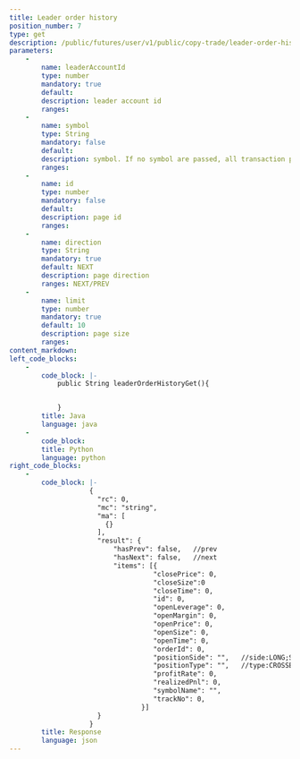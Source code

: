 ```yaml
---
title: Leader order history
position_number: 7
type: get
description: /public/futures/user/v1/public/copy-trade/leader-order-history
parameters:
    -
        name: leaderAccountId
        type: number
        mandatory: true
        default:
        description: leader account id
        ranges:
    -
        name: symbol
        type: String
        mandatory: false
        default:
        description: symbol. If no symbol are passed, all transaction pairs are queried
        ranges:
    -
        name: id
        type: number
        mandatory: false
        default:
        description: page id
        ranges:
    - 
        name: direction
        type: String
        mandatory: true
        default: NEXT
        description: page direction
        ranges: NEXT/PREV
    -
        name: limit
        type: number
        mandatory: true
        default: 10
        description: page size
        ranges:
content_markdown:
left_code_blocks:
    -
        code_block: |-
            public String leaderOrderHistoryGet(){


            }
        title: Java
        language: java
    -
        code_block:
        title: Python
        language: python
right_code_blocks:
    -
        code_block: |-
                    {
                      "rc": 0,
                      "mc": "string",
                      "ma": [
                        {}
                      ],
                      "result": {
                          "hasPrev": false,   //prev
                          "hasNext": false,   //next
                          "items": [{
                                    "closePrice": 0,      
                                    "closeSize":0         
                                    "closeTime": 0,       
                                    "id": 0,            
                                    "openLeverage": 0,    
                                    "openMargin": 0,      
                                    "openPrice": 0,       
                                    "openSize": 0,        
                                    "openTime": 0,        
                                    "orderId": 0,         
                                    "positionSide": "",   //side:LONG;SHORT
                                    "positionType": "",   //type:CROSSED;ISOLATED
                                    "profitRate": 0,      
                                    "realizedPnl": 0,     
                                    "symbolName": "",     
                                    "trackNo": 0,         
                                 }] 
                      }
                    }
        title: Response
        language: json
---
```

